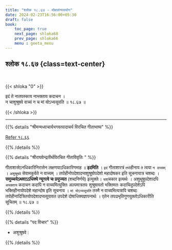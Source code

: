 ```yaml
---
title: "श्लोक १८.६७ - मोक्षसंन्यसयोग"
date: 2024-02-23T16:56:00+05:30
draft: false
book:
    toc_page: true
    next_page: shloka68
    prev_page: shloka66
    menu : geeta_menu
---
```




## श्लोक १८.६७ {class=text-center}

<br/>

{{< shloka  "0"  >}}

इदं ते नातपस्काय नाभक्ताय कदाचन ।  
न चाशुश्रूषवे वाच्यं न च मां योऽभ्यसूयति ॥ १८.६७ ॥

{{< /shloka >}}

---


{{% details "श्रीमन्मध्वाचार्यभगवत्पादाचर्य विरचित  गीताभाष्य" %}}

[Refer १८.६६](../shloka66)

{{% /details %}}



{{% details "श्रीराघवेन्द्रतीर्थविरचित गीताविवृतिः " %}}

गीताशास्रेऽनधिकारिनिरासेन लक्षणयाऽधिकारिणमाह ॥ **इदमिति** । 
`इदं` गीताशारत्रं `तपो`हीनाय `ते` त्वया `न वाच्यम्‌` । `अशुश्रूषवे` सेवामकुर्वते
न वाच्यम्‌ । तपोहीनोपदेशादप्यशुश्रूषोपदेशो महादोषकर इति सूचनायात्र
चशब्दः ।   
**समुच्चयेऽथवाऽऽधिक्ये न्यूनत्वे चः प्रयुज्यत** (शब्दनिर्णये) इत्युक्तेः। 
`चश्`चकार इत्यर्थः । अशुथूषूपदेशादपि `अभक्ताय` कदाचन कदापि न वाच्यमित्युक्तिः 
अल्पमात्रतपः शुश्रूषावतो भक्तिमतः कदाचिदुपदेशेऽपि भक्तिहीनायोपदेशे
महान्दोष इति सूचनाय । `मां योऽभ्यसूयति` तस्मै न वाच्यमित्यत्रापि
चशब्दः तपोहीनादित्रितयोपदेशादप्यसूयावत उपदेशे दोषाधिक्यज्ञापनार्थः ।
एतेन तपःप्रभृतिगुणयुक्तोऽधिकारीति सूचितम्‌ ॥ १८.६७ ॥

{{% /details %}}



{{% details "पद विचार" %}}

- अशुश्रूषवे : 

{{% /details %}}
